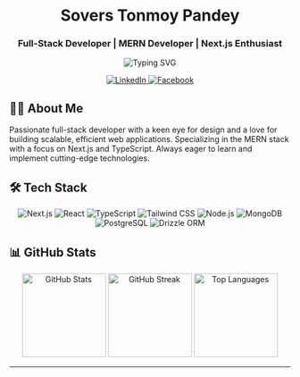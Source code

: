 <h1 align="center">Sovers Tonmoy Pandey</h1>
<h3 align="center">Full-Stack Developer | MERN Developer | Next.js Enthusiast</h3>

<p align="center">
  <img src="https://readme-typing-svg.herokuapp.com?font=Fira+Code&pause=1000&color=2E97F7&center=true&vCenter=true&width=435&lines=Building+modern+web+applications;Crafting+elegant+user+interfaces;Optimizing+backend+performance;Always+learning%2C+always+growing" alt="Typing SVG" />
</p>

<p align="center">
  <a href="https://linkedin.com/in/sovers-pandey" target="_blank">
    <img src="https://img.shields.io/badge/LinkedIn-0077B5?style=for-the-badge&logo=linkedin&logoColor=white" alt="LinkedIn" />
  </a>
  <a href="https://fb.com/sovers.t.pandey" target="_blank">
    <img src="https://img.shields.io/badge/Facebook-1877F2?style=for-the-badge&logo=facebook&logoColor=white" alt="Facebook" />
  </a>
</p>

## 👨‍💻 About Me

Passionate full-stack developer with a keen eye for design and a love for building scalable, efficient web applications. Specializing in the MERN stack with a focus on Next.js and TypeScript. Always eager to learn and implement cutting-edge technologies.

## 🛠️ Tech Stack

<p align="center">
  <img src="https://img.shields.io/badge/Next.js-000000?style=for-the-badge&logo=nextdotjs&logoColor=white" alt="Next.js" />
  <img src="https://img.shields.io/badge/React-20232A?style=for-the-badge&logo=react&logoColor=61DAFB" alt="React" />
  <img src="https://img.shields.io/badge/TypeScript-007ACC?style=for-the-badge&logo=typescript&logoColor=white" alt="TypeScript" />
  <img src="https://img.shields.io/badge/Tailwind_CSS-38B2AC?style=for-the-badge&logo=tailwind-css&logoColor=white" alt="Tailwind CSS" />
  <img src="https://img.shields.io/badge/Node.js-43853D?style=for-the-badge&logo=node.js&logoColor=white" alt="Node.js" />
  <img src="https://img.shields.io/badge/MongoDB-4EA94B?style=for-the-badge&logo=mongodb&logoColor=white" alt="MongoDB" />
  <img src="https://img.shields.io/badge/PostgreSQL-316192?style=for-the-badge&logo=postgresql&logoColor=white" alt="PostgreSQL" />
  <img src="https://img.shields.io/badge/Drizzle_ORM-000000?style=for-the-badge" alt="Drizzle ORM" />
</p>

## 📊 GitHub Stats

<div align="center">
  <img src="https://github-readme-stats.vercel.app/api?username=s0vers&show_icons=true&theme=react&hide_border=true" alt="GitHub Stats" height="150" />
  <img src="https://github-readme-streak-stats.herokuapp.com/?user=s0vers&theme=react&hide_border=true" alt="GitHub Streak" height="150" />
  <img src="https://github-readme-stats.vercel.app/api/top-langs/?username=s0vers&layout=compact&theme=react&hide_border=true" alt="Top Languages" height="150" />
</div>

-----------------------

